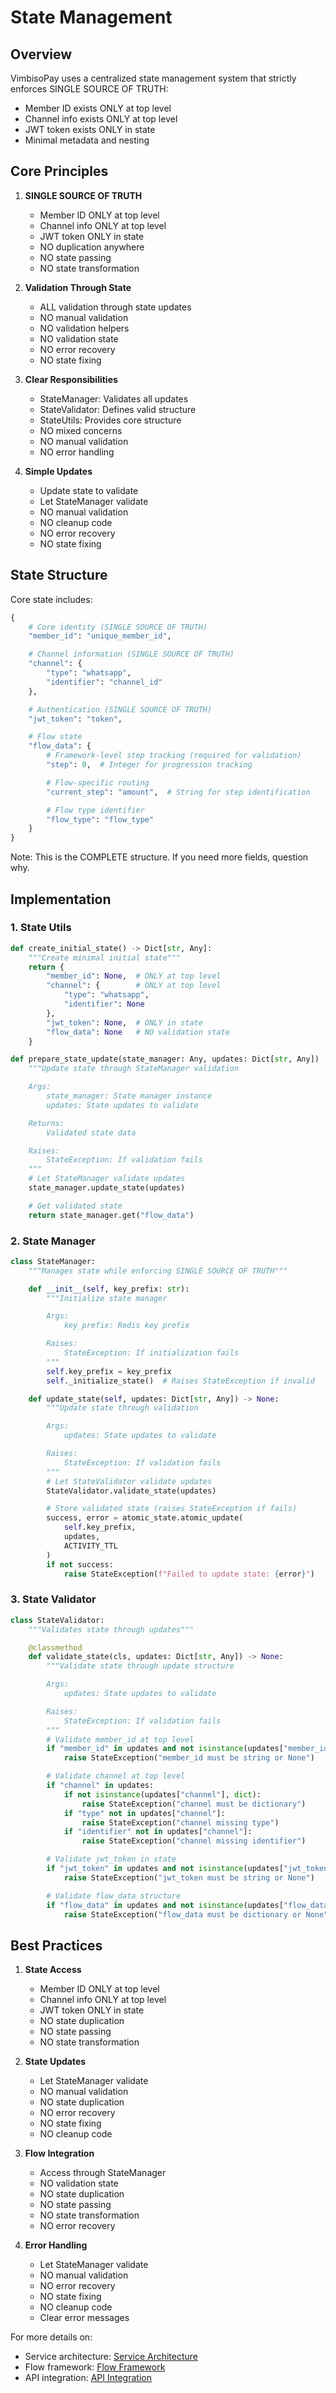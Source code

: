 # State Management

## Overview

VimbisoPay uses a centralized state management system that strictly enforces SINGLE SOURCE OF TRUTH:
- Member ID exists ONLY at top level
- Channel info exists ONLY at top level
- JWT token exists ONLY in state
- Minimal metadata and nesting

## Core Principles

1. **SINGLE SOURCE OF TRUTH**
   - Member ID ONLY at top level
   - Channel info ONLY at top level
   - JWT token ONLY in state
   - NO duplication anywhere
   - NO state passing
   - NO state transformation

2. **Validation Through State**
   - ALL validation through state updates
   - NO manual validation
   - NO validation helpers
   - NO validation state
   - NO error recovery
   - NO state fixing

3. **Clear Responsibilities**
   - StateManager: Validates all updates
   - StateValidator: Defines valid structure
   - StateUtils: Provides core structure
   - NO mixed concerns
   - NO manual validation
   - NO error handling

4. **Simple Updates**
   - Update state to validate
   - Let StateManager validate
   - NO manual validation
   - NO cleanup code
   - NO error recovery
   - NO state fixing

## State Structure

Core state includes:
```python
{
    # Core identity (SINGLE SOURCE OF TRUTH)
    "member_id": "unique_member_id",

    # Channel information (SINGLE SOURCE OF TRUTH)
    "channel": {
        "type": "whatsapp",
        "identifier": "channel_id"
    },

    # Authentication (SINGLE SOURCE OF TRUTH)
    "jwt_token": "token",

    # Flow state
    "flow_data": {
        # Framework-level step tracking (required for validation)
        "step": 0,  # Integer for progression tracking

        # Flow-specific routing
        "current_step": "amount",  # String for step identification

        # Flow type identifier
        "flow_type": "flow_type"
    }
}
```

Note: This is the COMPLETE structure. If you need more fields, question why.

## Implementation

### 1. State Utils
```python
def create_initial_state() -> Dict[str, Any]:
    """Create minimal initial state"""
    return {
        "member_id": None,  # ONLY at top level
        "channel": {        # ONLY at top level
            "type": "whatsapp",
            "identifier": None
        },
        "jwt_token": None,  # ONLY in state
        "flow_data": None   # NO validation state
    }

def prepare_state_update(state_manager: Any, updates: Dict[str, Any]) -> Dict[str, Any]:
    """Update state through StateManager validation

    Args:
        state_manager: State manager instance
        updates: State updates to validate

    Returns:
        Validated state data

    Raises:
        StateException: If validation fails
    """
    # Let StateManager validate updates
    state_manager.update_state(updates)

    # Get validated state
    return state_manager.get("flow_data")
```

### 2. State Manager
```python
class StateManager:
    """Manages state while enforcing SINGLE SOURCE OF TRUTH"""

    def __init__(self, key_prefix: str):
        """Initialize state manager

        Args:
            key_prefix: Redis key prefix

        Raises:
            StateException: If initialization fails
        """
        self.key_prefix = key_prefix
        self._initialize_state()  # Raises StateException if invalid

    def update_state(self, updates: Dict[str, Any]) -> None:
        """Update state through validation

        Args:
            updates: State updates to validate

        Raises:
            StateException: If validation fails
        """
        # Let StateValidator validate updates
        StateValidator.validate_state(updates)

        # Store validated state (raises StateException if fails)
        success, error = atomic_state.atomic_update(
            self.key_prefix,
            updates,
            ACTIVITY_TTL
        )
        if not success:
            raise StateException(f"Failed to update state: {error}")
```

### 3. State Validator
```python
class StateValidator:
    """Validates state through updates"""

    @classmethod
    def validate_state(cls, updates: Dict[str, Any]) -> None:
        """Validate state through update structure

        Args:
            updates: State updates to validate

        Raises:
            StateException: If validation fails
        """
        # Validate member_id at top level
        if "member_id" in updates and not isinstance(updates["member_id"], (str, type(None))):
            raise StateException("member_id must be string or None")

        # Validate channel at top level
        if "channel" in updates:
            if not isinstance(updates["channel"], dict):
                raise StateException("channel must be dictionary")
            if "type" not in updates["channel"]:
                raise StateException("channel missing type")
            if "identifier" not in updates["channel"]:
                raise StateException("channel missing identifier")

        # Validate jwt_token in state
        if "jwt_token" in updates and not isinstance(updates["jwt_token"], (str, type(None))):
            raise StateException("jwt_token must be string or None")

        # Validate flow_data structure
        if "flow_data" in updates and not isinstance(updates["flow_data"], (dict, type(None))):
            raise StateException("flow_data must be dictionary or None")
```

## Best Practices

1. **State Access**
   - Member ID ONLY at top level
   - Channel info ONLY at top level
   - JWT token ONLY in state
   - NO state duplication
   - NO state passing
   - NO state transformation

2. **State Updates**
   - Let StateManager validate
   - NO manual validation
   - NO state duplication
   - NO error recovery
   - NO state fixing
   - NO cleanup code

3. **Flow Integration**
   - Access through StateManager
   - NO validation state
   - NO state duplication
   - NO state passing
   - NO state transformation
   - NO error recovery

4. **Error Handling**
   - Let StateManager validate
   - NO manual validation
   - NO error recovery
   - NO state fixing
   - NO cleanup code
   - Clear error messages

For more details on:
- Service architecture: [Service Architecture](service-architecture.md)
- Flow framework: [Flow Framework](flow-framework.md)
- API integration: [API Integration](api-integration.md)

